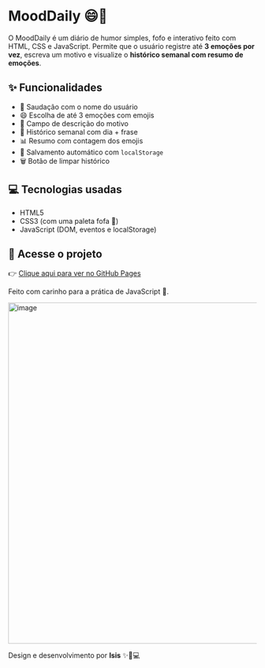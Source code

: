 # MoodDaily 😄📝

O MoodDaily é um diário de humor simples, fofo e interativo feito com HTML, CSS e JavaScript.   Permite que o usuário registre até **3 emoções por vez**, escreva um motivo e visualize o **histórico semanal com resumo de emoções**.

## ✨ Funcionalidades

- 👋 Saudação com o nome do usuário
- 😄 Escolha de até 3 emoções com emojis
- 📝 Campo de descrição do motivo
- 📅 Histórico semanal com dia + frase
- 📊 Resumo com contagem dos emojis
- 💾 Salvamento automático com `localStorage`
- 🗑️ Botão de limpar histórico

## 💻 Tecnologias usadas

- HTML5
- CSS3 (com uma paleta fofa 🌸)
- JavaScript (DOM, eventos e localStorage)

## 🚀 Acesse o projeto

👉 [Clique aqui para ver no GitHub Pages](https://isislavor.github.io/registrodehumor/)

Feito com carinho para a prática de JavaScript 💖.

<img width="1360" height="693" alt="image" src="https://github.com/user-attachments/assets/ad1f1bb8-aa12-4552-8225-665bd47982f6" />


Design e desenvolvimento por **Isis** ✨💖💻

